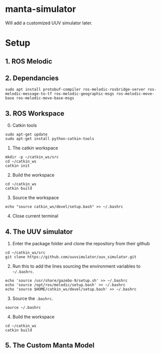 # manta-simulator

Will add a customized UUV simulator later.

# Setup

## 1. ROS Melodic

## 2. Dependancies

```
sudo apt install protobuf-compiler ros-melodic-rosbridge-server ros-melodic-message-to-tf ros-melodic-geographic-msgs ros-melodic-move-base ros-melodic-move-base-msgs
```

## 3. ROS Workspace

0. Catkin tools

```
sudo apt-get update
sudo apt-get install python-catkin-tools
```

1. The catkin workspace

```
mkdir -p ~/catkin_ws/src
cd ~/catkin_ws
catkin init
```

2. Build the workspace

```
cd ~/catkin_ws
catkin build
```

3. Source the workspace

```
echo "source catkin_ws/devel/setup.bash" >> ~/.bashrc
```
4. Close current terminal

## 4. The UUV simulator

1. Enter the package folder and clone the repository from their github

```
cd ~/catkin_ws/src
git clone https://github.com/uuvsimulator/uuv_simulator.git
```

2. Run this to add the lines sourcing the environment variables to `~/.bashrc`.

```
echo 'source /usr/share/gazebo-9/setup.sh' >> ~/.bashrc
echo 'source /opt/ros/melodic/setup.bash' >> ~/.bashrc
echo 'source $HOME/catkin_ws/devel/setup.bash' >> ~/.bashrc
```

3. Source the `.bashrc`.

```
source ~/.bashrc
```


4. Build the workspace

```
cd ~/catkin_ws
catkin build
```

## 5. The Custom Manta Model
